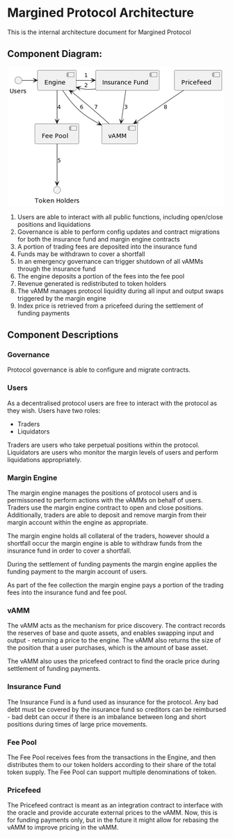 # Margined Protocol Architecture

This is the internal architecture document for Margined Protocol

## Component Diagram:

![Component Diagram](./puml-files/component-diagram.png)

1. Users are able to interact with all public functions, including open/close positions and liquidations
2. Governance is able to perform config updates and contract migrations for both the insurance fund and margin engine contracts
3. A portion of trading fees are deposited into the insurance fund
4. Funds may be withdrawn to cover a shortfall
5. In an emergency governance can trigger shutdown of all vAMMs through the insurance fund
6. The engine deposits a portion of the fees into the fee pool
7. Revenue generated is redistributed to token holders
8. The vAMM manages protocol liquidity during all input and output swaps triggered by the margin engine
9. Index price is retrieved from a pricefeed during the settlement of funding payments

## Component Descriptions

### Governance

Protocol governance is able to configure and migrate contracts.

### Users

As a decentralised protocol users are free to interact with the protocol as they wish. Users have two roles:

- Traders
- Liquidators

Traders are users who take perpetual positions within the protocol. Liquidators are users who monitor the margin levels of users and perform liquidations appropriately.

### Margin Engine

The margin engine manages the positions of protocol users and is permissoned to perform actions with the vAMMs on behalf of users. Traders use the margin engine contract to open and close positions. Additionally, traders are able to deposit and remove margin from their margin account within the engine as appropriate.

The margin engine holds all collateral of the traders, however should a shortfall occur the margin engine is able to withdraw funds from the insurance fund in order to cover a shortfall.

During the settlement of funding payments the margin engine applies the funding payment to the margin account of users.

As part of the fee collection the margin engine pays a portion of the trading fees into the insurance fund and fee pool.

### vAMM

The vAMM acts as the mechanism for price discovery. The contract records the reserves of base and quote assets, and enables swapping input and output - returning a price to the engine. The vAMM also returns the size of the position that a user purchases, which is the amount of base asset.

The vAMM also uses the pricefeed contract to find the oracle price during settlement of funding payments.

### Insurance Fund

The Insurance Fund is a fund used as insurance for the protocol. Any bad debt must be covered by the insurance fund so creditors can be reimbursed - bad debt can occur if there is an imbalance between long and short positions during times of large price movements.

### Fee Pool

The Fee Pool receives fees from the transactions in the Engine, and then distributes them to our token holders according to their share of the total token supply. The Fee Pool can support multiple denominations of token.

### Pricefeed

The Pricefeed contract is meant as an integration contract to interface with the oracle and provide accurate external prices to the vAMM. Now, this is for funding payments only, but in the future it might allow for rebasing the vAMM to improve pricing in the vAMM.
